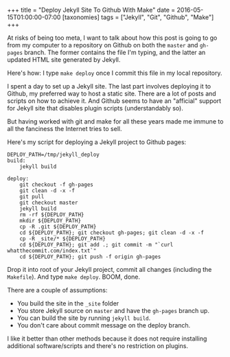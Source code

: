 +++
title = "Deploy Jekyll Site To Github With Make"
date = 2016-05-15T01:00:00-07:00
[taxonomies]
tags = ["Jekyll", "Git", "Github", "Make"]
+++

At risks of being too meta, I want to talk about how this post is going to go
from my computer to a repository on Github on both the `master` and `gh-pages`
branch. The former contains the file I'm typing, and the latter an updated
HTML site generated by Jekyll.

Here's how: I type `make deploy` once I commit this file in my local
repository.

I spent a day to set up a Jekyll site. The last part involves deploying it to
Github, my preferred way to host a static site. There are a lot of posts and
scripts on how to achieve it. And Github seems to have an "afficial" support
for Jekyll site that disables plugin scripts (understandably so).

But having worked with git and make for all these years made me immune to all
the fanciness the Internet tries to sell.

Here's my script for deploying a Jekyll project to Github pages:

```
DEPLOY_PATH=/tmp/jekyll_deploy
build:
	jekyll build

deploy:
	git checkout -f gh-pages
	git clean -d -x -f
	git pull
	git checkout master
	jekyll build
	rm -rf ${DEPLOY_PATH}
	mkdir ${DEPLOY_PATH}
	cp -R .git ${DEPLOY_PATH}
	cd ${DEPLOY_PATH}; git checkout gh-pages; git clean -d -x -f
	cp -R _site/* ${DEPLOY_PATH}
	cd ${DEPLOY_PATH}; git add .; git commit -m "`curl whatthecommit.com/index.txt`"
	cd ${DEPLOY_PATH}; git push -f origin gh-pages
```

Drop it into root of your Jekyll project, commit all changes (including the
`Makefile`). And type `make deploy`. BOOM, done.

There are a couple of assumptions:

* You build the site in the `_site` folder
* You store Jekyll source on `master` and have the `gh-pages` branch up.
* You can build the site by running `jekyll build`.
* You don't care about commit message on the deploy branch.

I like it better than other methods because it does not require installing
additional software/scripts and there's no restriction on plugins.
